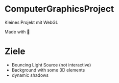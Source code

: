 # ComputerGraphicsProject

Kleines Projekt mit WebGL


Made with :heartbeat:

# Ziele
* Bouncing Light Source (not interactive)
* Background with some 3D elements
* dynamic shadows



